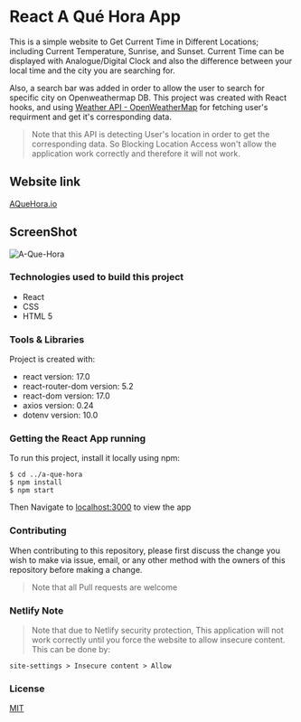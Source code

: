 # React A Qué Hora App

This is a simple website to Get Current Time in Different Locations; including Current Temperature,  Sunrise, and Sunset. Current Time can be displayed with Analogue/Digital Clock and also the difference between your local time and the city you are searching for.

Also, a search bar was added in order to allow the user to search for specific city on Openweathermap DB. This project was created with React hooks, and using [Weather API - OpenWeatherMap](https://openweathermap.org/api) for fetching user's requirment and get it's corresponding data.

>Note that this API is detecting User's location in order to get the corresponding data. So Blocking Location Access won't allow the application work correctly and therefore it will not work.

## Website link 

[AQueHora.io](https://a-que-hora-app.netlify.app/)

## ScreenShot

![A-Que-Hora](https://user-images.githubusercontent.com/93358372/147503215-ce54f424-70f4-4929-b823-3d9de16fd474.jpg)


### Technologies used to build this project

<ul>
  <li>React</li>
  <li>CSS</li>
  <li>HTML 5</li>
 </ul>
  
### Tools & Libraries  

Project is created with:

* react version: 17.0
* react-router-dom version: 5.2
* react-dom version: 17.0
* axios version: 0.24
* dotenv version: 10.0

### Getting the React App running

To run this project, install it locally using npm:

```
$ cd ../a-que-hora
$ npm install
$ npm start
```
Then Navigate to [localhost:3000](http://localhost:3000) to view the app
  

### Contributing

When contributing to this repository, please first discuss the change you wish to make via issue, email, or any other method with the owners of this repository before making a change.

>Note that all Pull requests are welcome


### Netlify Note

>Note that due to Netlify security protection, This application will not work correctly until you force the website to allow insecure content. This can be done by:

```
site-settings > Insecure content > Allow
``` 

### License
[MIT](https://choosealicense.com/licenses/mit/)


